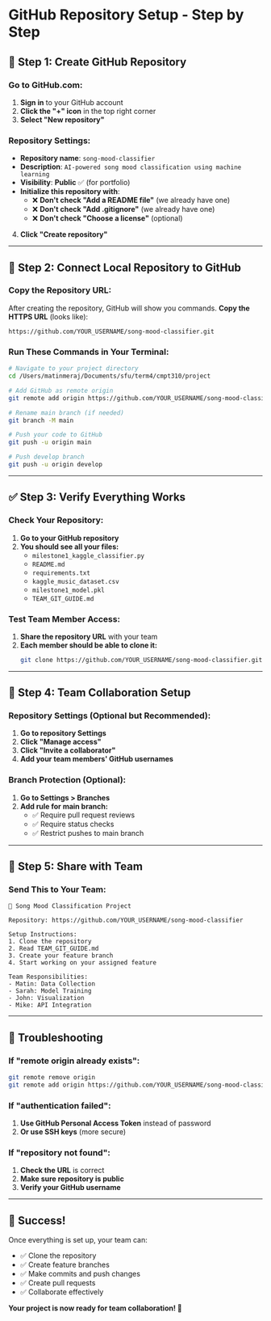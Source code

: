 # GitHub Repository Setup - Step by Step

## 🚀 **Step 1: Create GitHub Repository**

### **Go to GitHub.com:**
1. **Sign in** to your GitHub account
2. **Click the "+" icon** in the top right corner
3. **Select "New repository"**

### **Repository Settings:**
- **Repository name**: `song-mood-classifier`
- **Description**: `AI-powered song mood classification using machine learning`
- **Visibility**: **Public** ✅ (for portfolio)
- **Initialize this repository with**:
  - ❌ **Don't check "Add a README file"** (we already have one)
  - ❌ **Don't check "Add .gitignore"** (we already have one)
  - ❌ **Don't check "Choose a license"** (optional)

4. **Click "Create repository"**

---

## 🔗 **Step 2: Connect Local Repository to GitHub**

### **Copy the Repository URL:**
After creating the repository, GitHub will show you commands. **Copy the HTTPS URL** (looks like):
```
https://github.com/YOUR_USERNAME/song-mood-classifier.git
```

### **Run These Commands in Your Terminal:**
```bash
# Navigate to your project directory
cd /Users/matinmeraj/Documents/sfu/term4/cmpt310/project

# Add GitHub as remote origin
git remote add origin https://github.com/YOUR_USERNAME/song-mood-classifier.git

# Rename main branch (if needed)
git branch -M main

# Push your code to GitHub
git push -u origin main

# Push develop branch
git push -u origin develop
```

---

## ✅ **Step 3: Verify Everything Works**

### **Check Your Repository:**
1. **Go to your GitHub repository**
2. **You should see all your files:**
   - `milestone1_kaggle_classifier.py`
   - `README.md`
   - `requirements.txt`
   - `kaggle_music_dataset.csv`
   - `milestone1_model.pkl`
   - `TEAM_GIT_GUIDE.md`

### **Test Team Member Access:**
1. **Share the repository URL** with your team
2. **Each member should be able to clone it:**
   ```bash
   git clone https://github.com/YOUR_USERNAME/song-mood-classifier.git
   ```

---

## 👥 **Step 4: Team Collaboration Setup**

### **Repository Settings (Optional but Recommended):**
1. **Go to repository Settings**
2. **Click "Manage access"**
3. **Click "Invite a collaborator"**
4. **Add your team members' GitHub usernames**

### **Branch Protection (Optional):**
1. **Go to Settings > Branches**
2. **Add rule for main branch:**
   - ✅ Require pull request reviews
   - ✅ Require status checks
   - ✅ Restrict pushes to main branch

---

## 🎯 **Step 5: Share with Team**

### **Send This to Your Team:**
```
🎵 Song Mood Classification Project

Repository: https://github.com/YOUR_USERNAME/song-mood-classifier

Setup Instructions:
1. Clone the repository
2. Read TEAM_GIT_GUIDE.md
3. Create your feature branch
4. Start working on your assigned feature

Team Responsibilities:
- Matin: Data Collection
- Sarah: Model Training  
- John: Visualization
- Mike: API Integration
```

---

## 🚨 **Troubleshooting**

### **If "remote origin already exists":**
```bash
git remote remove origin
git remote add origin https://github.com/YOUR_USERNAME/song-mood-classifier.git
```

### **If "authentication failed":**
1. **Use GitHub Personal Access Token** instead of password
2. **Or use SSH keys** (more secure)

### **If "repository not found":**
1. **Check the URL** is correct
2. **Make sure repository is public**
3. **Verify your GitHub username**

---

## 🎉 **Success!**

Once everything is set up, your team can:
- ✅ Clone the repository
- ✅ Create feature branches
- ✅ Make commits and push changes
- ✅ Create pull requests
- ✅ Collaborate effectively

**Your project is now ready for team collaboration! 🚀**
